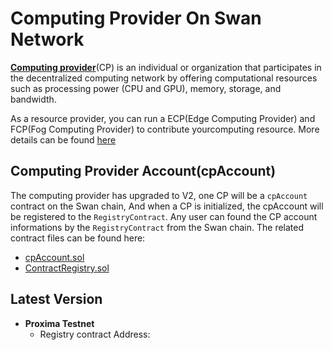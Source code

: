 # Computing Provider On Swan Network

**[Computing provider](https://docs.swanchain.io/orchestrator/as-a-computing-provider)**(CP) is an individual or organization that participates in the decentralized computing network by offering computational resources such as processing power (CPU and GPU), memory, storage, and bandwidth.

As a resource provider, you can run a ECP(Edge Computing Provider) and FCP(Fog Computing Provider) to contribute yourcomputing resource. More details can be found [here](https://github.com/swanchain/go-computing-provider)

## Computing Provider Account(cpAccount)
The computing provider has upgraded to V2, one CP will be a `cpAccount` contract on the Swan chain, And when a CP is initialized, the cpAccount will be registered to the `RegistryContract`. Any user can found the CP account informations by the `RegistryContract` from the Swan chain.  The related contract files can be found here:
 - [cpAccount.sol](account/cpAccount.sol)
 - [ContractRegistry.sol](account/ContractRegistry.sol)

## Latest Version


- **Proxima Testnet**
    - Registry contract Address:
